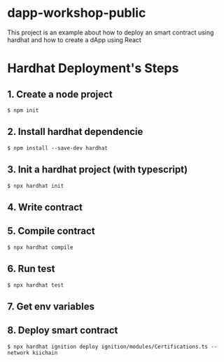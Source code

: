 # dapp-workshop-public
This project is an example about how to deploy an smart contract using hardhat and how to create a dApp using React

# Hardhat Deployment's Steps
## 1. Create a node project 
```
$ npm init
```

## 2. Install hardhat dependencie 
```
$ npm install --save-dev hardhat
```

## 3. Init a hardhat project (with typescript) 
```
$ npx hardhat init
```

## 4. Write contract 

## 5. Compile contract
```
$ npx hardhat compile
```

## 6. Run test 
```
$ npx hardhat test
```

## 7. Get env variables


## 8. Deploy smart contract
```
$ npx hardhat ignition deploy ignition/modules/Certifications.ts --network kiichain
```

